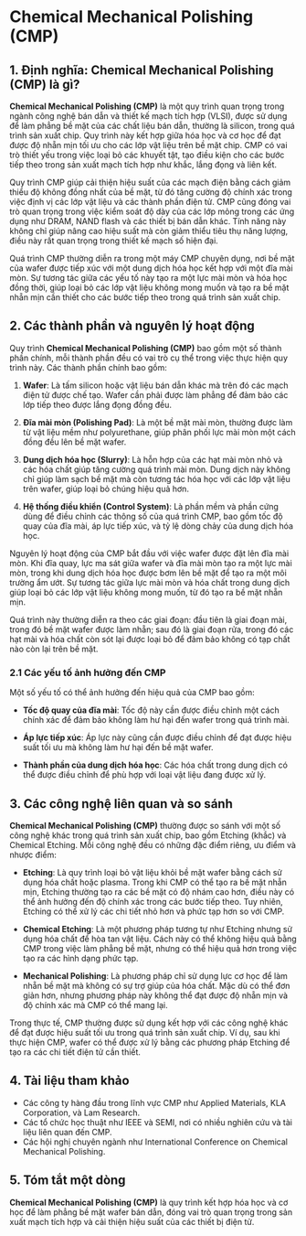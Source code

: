 # Chemical Mechanical Polishing (CMP)

## 1. Định nghĩa: **Chemical Mechanical Polishing (CMP)** là gì?
**Chemical Mechanical Polishing (CMP)** là một quy trình quan trọng trong ngành công nghệ bán dẫn và thiết kế mạch tích hợp (VLSI), được sử dụng để làm phẳng bề mặt của các chất liệu bán dẫn, thường là silicon, trong quá trình sản xuất chip. Quy trình này kết hợp giữa hóa học và cơ học để đạt được độ nhẵn mịn tối ưu cho các lớp vật liệu trên bề mặt chip. CMP có vai trò thiết yếu trong việc loại bỏ các khuyết tật, tạo điều kiện cho các bước tiếp theo trong sản xuất mạch tích hợp như khắc, lắng đọng và liên kết. 

Quy trình CMP giúp cải thiện hiệu suất của các mạch điện bằng cách giảm thiểu độ không đồng nhất của bề mặt, từ đó tăng cường độ chính xác trong việc định vị các lớp vật liệu và các thành phần điện tử. CMP cũng đóng vai trò quan trọng trong việc kiểm soát độ dày của các lớp mỏng trong các ứng dụng như DRAM, NAND flash và các thiết bị bán dẫn khác. Tính năng này không chỉ giúp nâng cao hiệu suất mà còn giảm thiểu tiêu thụ năng lượng, điều này rất quan trọng trong thiết kế mạch số hiện đại.

Quá trình CMP thường diễn ra trong một máy CMP chuyên dụng, nơi bề mặt của wafer được tiếp xúc với một dung dịch hóa học kết hợp với một đĩa mài mòn. Sự tương tác giữa các yếu tố này tạo ra một lực mài mòn và hóa học đồng thời, giúp loại bỏ các lớp vật liệu không mong muốn và tạo ra bề mặt nhẵn mịn cần thiết cho các bước tiếp theo trong quá trình sản xuất chip.

## 2. Các thành phần và nguyên lý hoạt động
Quy trình **Chemical Mechanical Polishing (CMP)** bao gồm một số thành phần chính, mỗi thành phần đều có vai trò cụ thể trong việc thực hiện quy trình này. Các thành phần chính bao gồm:

1. **Wafer**: Là tấm silicon hoặc vật liệu bán dẫn khác mà trên đó các mạch điện tử được chế tạo. Wafer cần phải được làm phẳng để đảm bảo các lớp tiếp theo được lắng đọng đồng đều.

2. **Đĩa mài mòn (Polishing Pad)**: Là một bề mặt mài mòn, thường được làm từ vật liệu mềm như polyurethane, giúp phân phối lực mài mòn một cách đồng đều lên bề mặt wafer.

3. **Dung dịch hóa học (Slurry)**: Là hỗn hợp của các hạt mài mòn nhỏ và các hóa chất giúp tăng cường quá trình mài mòn. Dung dịch này không chỉ giúp làm sạch bề mặt mà còn tương tác hóa học với các lớp vật liệu trên wafer, giúp loại bỏ chúng hiệu quả hơn.

4. **Hệ thống điều khiển (Control System)**: Là phần mềm và phần cứng dùng để điều chỉnh các thông số của quá trình CMP, bao gồm tốc độ quay của đĩa mài, áp lực tiếp xúc, và tỷ lệ dòng chảy của dung dịch hóa học.

Nguyên lý hoạt động của CMP bắt đầu với việc wafer được đặt lên đĩa mài mòn. Khi đĩa quay, lực ma sát giữa wafer và đĩa mài mòn tạo ra một lực mài mòn, trong khi dung dịch hóa học được bơm lên bề mặt để tạo ra một môi trường ẩm ướt. Sự tương tác giữa lực mài mòn và hóa chất trong dung dịch giúp loại bỏ các lớp vật liệu không mong muốn, từ đó tạo ra bề mặt nhẵn mịn. 

Quá trình này thường diễn ra theo các giai đoạn: đầu tiên là giai đoạn mài, trong đó bề mặt wafer được làm nhẵn; sau đó là giai đoạn rửa, trong đó các hạt mài và hóa chất còn sót lại được loại bỏ để đảm bảo không có tạp chất nào còn lại trên bề mặt.

### 2.1 Các yếu tố ảnh hưởng đến CMP
Một số yếu tố có thể ảnh hưởng đến hiệu quả của CMP bao gồm:

- **Tốc độ quay của đĩa mài**: Tốc độ này cần được điều chỉnh một cách chính xác để đảm bảo không làm hư hại đến wafer trong quá trình mài.
  
- **Áp lực tiếp xúc**: Áp lực này cũng cần được điều chỉnh để đạt được hiệu suất tối ưu mà không làm hư hại đến bề mặt wafer.

- **Thành phần của dung dịch hóa học**: Các hóa chất trong dung dịch có thể được điều chỉnh để phù hợp với loại vật liệu đang được xử lý.

## 3. Các công nghệ liên quan và so sánh
**Chemical Mechanical Polishing (CMP)** thường được so sánh với một số công nghệ khác trong quá trình sản xuất chip, bao gồm Etching (khắc) và Chemical Etching. Mỗi công nghệ đều có những đặc điểm riêng, ưu điểm và nhược điểm:

- **Etching**: Là quy trình loại bỏ vật liệu khỏi bề mặt wafer bằng cách sử dụng hóa chất hoặc plasma. Trong khi CMP có thể tạo ra bề mặt nhẵn mịn, Etching thường tạo ra các bề mặt có độ nhám cao hơn, điều này có thể ảnh hưởng đến độ chính xác trong các bước tiếp theo. Tuy nhiên, Etching có thể xử lý các chi tiết nhỏ hơn và phức tạp hơn so với CMP.

- **Chemical Etching**: Là một phương pháp tương tự như Etching nhưng sử dụng hóa chất để hòa tan vật liệu. Cách này có thể không hiệu quả bằng CMP trong việc làm phẳng bề mặt, nhưng có thể hiệu quả hơn trong việc tạo ra các hình dạng phức tạp.

- **Mechanical Polishing**: Là phương pháp chỉ sử dụng lực cơ học để làm nhẵn bề mặt mà không có sự trợ giúp của hóa chất. Mặc dù có thể đơn giản hơn, nhưng phương pháp này không thể đạt được độ nhẵn mịn và độ chính xác mà CMP có thể mang lại.

Trong thực tế, CMP thường được sử dụng kết hợp với các công nghệ khác để đạt được hiệu suất tối ưu trong quá trình sản xuất chip. Ví dụ, sau khi thực hiện CMP, wafer có thể được xử lý bằng các phương pháp Etching để tạo ra các chi tiết điện tử cần thiết.

## 4. Tài liệu tham khảo
- Các công ty hàng đầu trong lĩnh vực CMP như Applied Materials, KLA Corporation, và Lam Research.
- Các tổ chức học thuật như IEEE và SEMI, nơi có nhiều nghiên cứu và tài liệu liên quan đến CMP.
- Các hội nghị chuyên ngành như International Conference on Chemical Mechanical Polishing.

## 5. Tóm tắt một dòng
**Chemical Mechanical Polishing (CMP)** là quy trình kết hợp hóa học và cơ học để làm phẳng bề mặt wafer bán dẫn, đóng vai trò quan trọng trong sản xuất mạch tích hợp và cải thiện hiệu suất của các thiết bị điện tử.